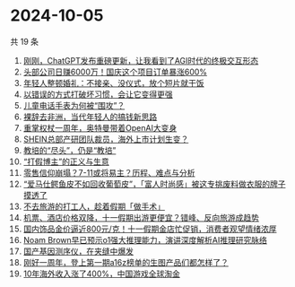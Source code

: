 # 2024-10-05

共 19 条

<!-- BEGIN 36KR -->
<!-- 最后更新时间 2024-10-05 07:01:16 +0800 -->
1. [刚刚，ChatGPT发布重磅更新，让我看到了AGI时代的终极交互形态](https://36kr.com/p/2977505087016960)
1. [头部公司日赚6000万！国庆这个项目订单暴涨600%](https://36kr.com/p/2976791377875207)
1. [年轻人整顿婚礼：不接亲、没仪式，放个短片就干饭](https://36kr.com/p/2977456473264385)
1. [以错误的方式打破坏习惯，会让它变得更强](https://36kr.com/p/2958443849077000)
1. [儿童电话手表为何被“围攻”？](https://36kr.com/p/2976174937002244)
1. [裸辞去非洲，当代年轻人的搞钱新思路](https://36kr.com/p/2977500838498311)
1. [重掌权杖一周年，奥特曼带着OpenAI大变身](https://36kr.com/p/2977813076021257)
1. [SHEIN总部产研团队裁员，海外上市计划生变？](https://36kr.com/p/2976294869405952)
1. [教培的“尽头”，仍是“教培”](https://36kr.com/p/2976663958003337)
1. [“打假博主”的正义与生意](https://36kr.com/p/2976745596702976)
1. [零售信仰崩塌？7-11或将易主？历程、难点与分析](https://36kr.com/p/2976617507098883)
1. [“爱马仕鳄鱼皮不如回收葡萄皮”，「富人时尚感」被这专挑废料做衣服的牌子摸透了](https://36kr.com/p/2976321183109377)
1. [不去旅游的打工人，趁着假期「做手术」](https://36kr.com/p/2977508384591875)
1. [机票、酒店价格双降，十一假期出游更便宜？错峰、反向旅游成趋势](https://36kr.com/p/2976511455006723)
1. [国内饰品金价逼近800元/克！十一假期金店忙促销，消费者观望情绪浓厚](https://36kr.com/p/2976511587586310)
1. [Noam Brown早已预示o1强大推理能力，演讲深度解析AI推理研究脉络](https://36kr.com/p/2977464357834756)
1. [国产基因测序仪，在夹缝中爆发](https://36kr.com/p/2977442466795525)
1. [刚好一周年，登上第一期a16z榜单的生图产品们都怎样了？](https://36kr.com/p/2976404044091392)
1. [10年海外收入涨了400%，中国游戏全球淘金](https://36kr.com/p/2976511774478338)
<!-- END 36KR -->